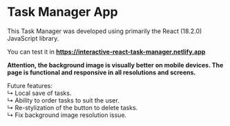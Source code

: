 # Task Manager App
This Task Manager was developed using primarily the React (18.2.0) JavaScript library.

You can test it in **https://interactive-react-task-manager.netlify.app**

**Attention, the background image is visually better on mobile devices. The page is functional and responsive in all resolutions and screens.**<br>

Future features: <br>
↳  Local save of tasks. <br>
↳  Ability to order tasks to suit the user. <br>
↳  Re-stylization of the button to delete tasks. <br>
↳  Fix background image resolution issue.
